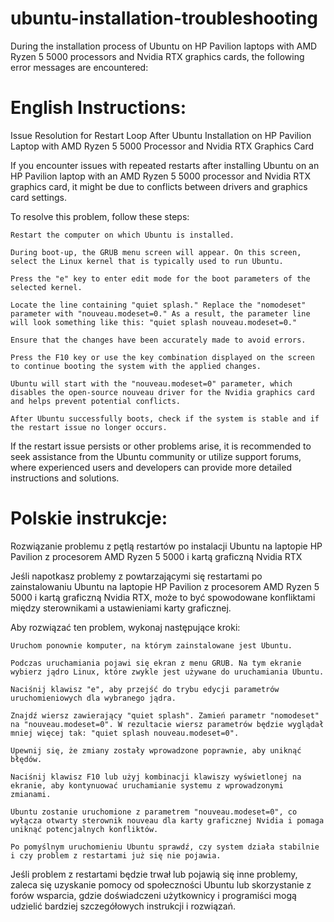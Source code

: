 # ubuntu-installation-troubleshooting
During the installation process of Ubuntu on HP Pavilion laptops with AMD Ryzen 5 5000 processors and Nvidia RTX graphics cards, the following error messages are encountered:
# English Instructions:
 
Issue Resolution for Restart Loop After Ubuntu Installation on HP Pavilion Laptop with AMD Ryzen 5 5000 Processor and Nvidia RTX Graphics Card

If you encounter issues with repeated restarts after installing Ubuntu on an HP Pavilion laptop with an AMD Ryzen 5 5000 processor and Nvidia RTX graphics card, it might be due to conflicts between drivers and graphics card settings.

To resolve this problem, follow these steps:

    Restart the computer on which Ubuntu is installed.

    During boot-up, the GRUB menu screen will appear. On this screen, select the Linux kernel that is typically used to run Ubuntu.

    Press the "e" key to enter edit mode for the boot parameters of the selected kernel.

    Locate the line containing "quiet splash." Replace the "nomodeset" parameter with "nouveau.modeset=0." As a result, the parameter line will look something like this: "quiet splash nouveau.modeset=0."

    Ensure that the changes have been accurately made to avoid errors.

    Press the F10 key or use the key combination displayed on the screen to continue booting the system with the applied changes.

    Ubuntu will start with the "nouveau.modeset=0" parameter, which disables the open-source nouveau driver for the Nvidia graphics card and helps prevent potential conflicts.

    After Ubuntu successfully boots, check if the system is stable and if the restart issue no longer occurs.

If the restart issue persists or other problems arise, it is recommended to seek assistance from the Ubuntu community or utilize support forums, where experienced users and developers can provide more detailed instructions and solutions.

#  Polskie instrukcje:

Rozwiązanie problemu z pętlą restartów po instalacji Ubuntu na laptopie HP Pavilion z procesorem AMD Ryzen 5 5000 i kartą graficzną Nvidia RTX

Jeśli napotkasz problemy z powtarzającymi się restartami po zainstalowaniu Ubuntu na laptopie HP Pavilion z procesorem AMD Ryzen 5 5000 i kartą graficzną Nvidia RTX, może to być spowodowane konfliktami między sterownikami a ustawieniami karty graficznej.

Aby rozwiązać ten problem, wykonaj następujące kroki:

    Uruchom ponownie komputer, na którym zainstalowane jest Ubuntu.

    Podczas uruchamiania pojawi się ekran z menu GRUB. Na tym ekranie wybierz jądro Linux, które zwykle jest używane do uruchamiania Ubuntu.

    Naciśnij klawisz "e", aby przejść do trybu edycji parametrów uruchomieniowych dla wybranego jądra.

    Znajdź wiersz zawierający "quiet splash". Zamień parametr "nomodeset" na "nouveau.modeset=0". W rezultacie wiersz parametrów będzie wyglądał mniej więcej tak: "quiet splash nouveau.modeset=0".

    Upewnij się, że zmiany zostały wprowadzone poprawnie, aby uniknąć błędów.

    Naciśnij klawisz F10 lub użyj kombinacji klawiszy wyświetlonej na ekranie, aby kontynuować uruchamianie systemu z wprowadzonymi zmianami.

    Ubuntu zostanie uruchomione z parametrem "nouveau.modeset=0", co wyłącza otwarty sterownik nouveau dla karty graficznej Nvidia i pomaga uniknąć potencjalnych konfliktów.

    Po pomyślnym uruchomieniu Ubuntu sprawdź, czy system działa stabilnie i czy problem z restartami już się nie pojawia.

Jeśli problem z restartami będzie trwał lub pojawią się inne problemy, zaleca się uzyskanie pomocy od społeczności Ubuntu lub skorzystanie z forów wsparcia, gdzie doświadczeni użytkownicy i programiści mogą udzielić bardziej szczegółowych instrukcji i rozwiązań.
